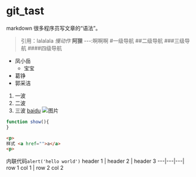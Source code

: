 # git_tast
markdown 很多程序员写文章的“语法”。
> 引用：lalalala
*慢动作*
**阿狸**
---:啊啊啊
#一级导航
##二级导航
###三级导航
####四级导航
+ 凤小岳
	- 宝宝
+ 葛铮
+ 郭采洁
1. 一波
2. 二波
3. 三波
[baidu](https://baidu.com)
![图片]()
```js
function show(){
}
```
```html
<p>
样式 <a href="">a</a>
<p>
```
内联代码`alert('hello world')`
header 1 | header 2 | header 3
---|---|---|
row 1 col 1 | row 2 col 2